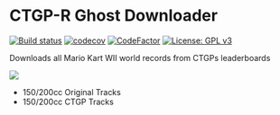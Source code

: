 # CTGP-R Ghost Downloader

[![Build status](https://ci.appveyor.com/api/projects/status/3f5m3im9bxanngsj?svg=true)](https://ci.appveyor.com/project/Iswenzz/ctgp-r-ghost-downloader)
[![codecov](https://codecov.io/gh/Iswenzz/CTGP-R-Ghost-Downloader/branch/master/graph/badge.svg)](https://codecov.io/gh/Iswenzz/CTGP-R-Ghost-Downloader)
[![CodeFactor](https://www.codefactor.io/repository/github/iswenzz/ctgp-r-ghost-downloader/badge)](https://www.codefactor.io/repository/github/iswenzz/ctgp-r-ghost-downloader)
[![License: GPL v3](https://img.shields.io/badge/License-GPLv3-blue.svg)](https://www.gnu.org/licenses/gpl-3.0)

Downloads all Mario Kart WII world records from CTGPs leaderboards

![](https://i.imgur.com/G0smFSY.png)

* 150/200cc Original Tracks
* 150/200cc CTGP Tracks
